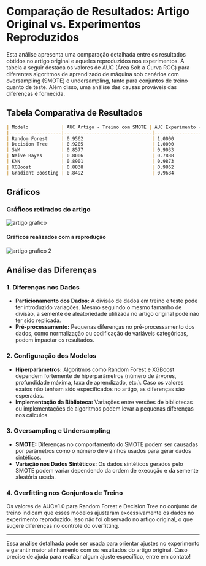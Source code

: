 # Comparação de Resultados: Artigo Original vs. Experimentos Reproduzidos

Esta análise apresenta uma comparação detalhada entre os resultados obtidos no artigo original e aqueles reproduzidos nos experimentos. A tabela a seguir destaca os valores de AUC (Área Sob a Curva ROC) para diferentes algoritmos de aprendizado de máquina sob cenários com oversampling (SMOTE) e undersampling, tanto para conjuntos de treino quanto de teste. Além disso, uma análise das causas prováveis das diferenças é fornecida.

## Tabela Comparativa de Resultados

```markdown
| Modelo            | AUC Artigo - Treino com SMOTE | AUC Experimento - Treino com SMOTE | AUC Artigo - Teste com SMOTE | AUC Experimento - Teste com SMOTE | AUC Artigo - Treino com Undersampling | AUC Experimento - Treino com Undersampling | AUC Artigo - Teste com Undersampling | AUC Experimento - Teste com Undersampling | Causas Prováveis                                                                                       |
|-------------------|--------------------------------|------------------------------------|------------------------------|------------------------------------|----------------------------------------|----------------------------------------|--------------------------------------|------------------------------------------|-------------------------------------------------------------------------------------------------------|
| Random Forest     | 0.9562                         | 1.0000                             | 0.9562                       | 0.8733                             | 0.9868                                 | 1.0000                                 | 0.9868                               | 0.8775                                   | Overfitting no treino e diferença nos hiperparâmetros.                                                |
| Decision Tree     | 0.9205                         | 1.0000                             | 0.9205                       | 0.6769                             | 0.9878                                 | 1.0000                                 | 0.9878                               | 0.7090                                   | Overfitting no treino e alta sensibilidade a dados desbalanceados.                                    |
| SVM               | 0.8577                         | 0.9033                             | 0.8577                       | 0.8497                             | 0.8693                                 | 0.8715                                 | 0.8693                               | 0.8419                                   | Hiperparâmetros diferentes e implementação distinta.                                                  |
| Naive Bayes       | 0.8006                         | 0.7888                             | 0.8006                       | 0.7732                             | 0.7970                                 | 0.7783                                 | 0.7970                               | 0.7729                                   | Diferenças na divisão dos dados e possíveis variações no algoritmo.                                   |
| KNN               | 0.8901                         | 0.9873                             | 0.8901                       | 0.7804                             | 0.9321                                 | 0.9002                                 | 0.9321                               | 0.7923                                   | Diferença nos dados e possíveis erros no pré-processamento.                                           |
| XGBoost           | 0.8838                         | 0.9862                             | 0.8838                       | 0.8834                             | 0.9044                                 | 0.9600                                 | 0.9044                               | 0.8762                                   | Possíveis ajustes diferentes de hiperparâmetros.                                                      |
| Gradient Boosting | 0.8492                         | 0.9684                             | 0.8492                       | 0.8776                             | 0.8502                                 | 0.8907                                 | 0.8502                               | 0.8866                                   | Parâmetros ou técnicas de balanceamento distintas.                                                    |
```

## Gráficos

### Gráficos retirados do artigo


![artigo grafico](https://github.com/user-attachments/assets/35cafe49-36f2-4de5-a1ef-5cec6f038aca)


#### Gráficos realizados com a reprodução
![artigo grafico 2](https://github.com/user-attachments/assets/3be70ffd-4ce1-4620-8322-fa96c0ab9b06)



## Análise das Diferenças

### 1. Diferenças nos Dados
- **Particionamento dos Dados:** A divisão de dados em treino e teste pode ter introduzido variações. Mesmo seguindo o mesmo tamanho de divisão, a semente de aleatoriedade utilizada no artigo original pode não ter sido replicada.
- **Pré-processamento:** Pequenas diferenças no pré-processamento dos dados, como normalização ou codificação de variáveis categóricas, podem impactar os resultados.

### 2. Configuração dos Modelos
- **Hiperparâmetros:** Algoritmos como Random Forest e XGBoost dependem fortemente de hiperparâmetros (número de árvores, profundidade máxima, taxa de aprendizado, etc.). Caso os valores exatos não tenham sido especificados no artigo, as diferenças são esperadas.
- **Implementação da Biblioteca:** Variações entre versões de bibliotecas ou implementações de algoritmos podem levar a pequenas diferenças nos cálculos.

### 3. Oversampling e Undersampling
- **SMOTE:** Diferenças no comportamento do SMOTE podem ser causadas por parâmetros como o número de vizinhos usados para gerar dados sintéticos.
- **Variação nos Dados Sintéticos:** Os dados sintéticos gerados pelo SMOTE podem variar dependendo da ordem de execução e da semente aleatória usada.

### 4. Overfitting nos Conjuntos de Treino
Os valores de AUC=1.0 para Random Forest e Decision Tree no conjunto de treino indicam que esses modelos ajustaram excessivamente os dados no experimento reproduzido. Isso não foi observado no artigo original, o que sugere diferenças no controle do overfitting.

---

Essa análise detalhada pode ser usada para orientar ajustes no experimento e garantir maior alinhamento com os resultados do artigo original. Caso precise de ajuda para realizar algum ajuste específico, entre em contato!

